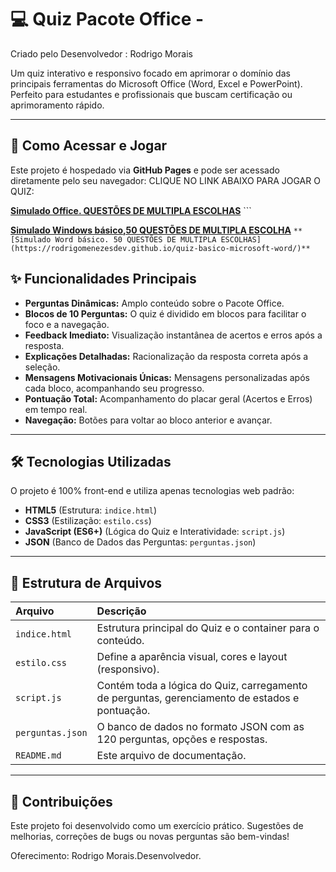 # 💻 Quiz Pacote Office - 

Criado pelo Desenvolvedor : Rodrigo Morais 

Um quiz interativo e responsivo focado em aprimorar o domínio das principais ferramentas do Microsoft Office (Word, Excel e PowerPoint). Perfeito para estudantes e profissionais que buscam certificação ou aprimoramento rápido.

---

## 🚀 Como Acessar e Jogar

Este projeto é hospedado via **GitHub Pages** e pode ser acessado diretamente pelo seu navegador:
CLIQUE NO LINK ABAIXO PARA JOGAR O QUIZ:

**[Simulado Office. QUESTÕES DE MULTIPLA ESCOLHAS](https://rodrigomenezesdev.github.io/Quiz-Simulado-Office/)** ```

**[Simulado Windows básico,50 QUESTÕES DE MULTIPLA ESCOLHA](https://rodrigomenezesdev.github.io/Quiz-Windows-basico-/)** ```
**[Simulado Word básico. 50 QUESTÕES DE MULTIPLA ESCOLHAS](https://rodrigomenezesdev.github.io/quiz-basico-microsoft-word/)** ```

## ✨ Funcionalidades Principais

* **Perguntas Dinâmicas:** Amplo conteúdo sobre o Pacote Office.
* **Blocos de 10 Perguntas:** O quiz é dividido em blocos para facilitar o foco e a navegação.
* **Feedback Imediato:** Visualização instantânea de acertos e erros após a resposta.
* **Explicações Detalhadas:** Racionalização da resposta correta após a seleção.
* **Mensagens Motivacionais Únicas:** Mensagens personalizadas após cada bloco, acompanhando seu progresso.
* **Pontuação Total:** Acompanhamento do placar geral (Acertos e Erros) em tempo real.
* **Navegação:** Botões para voltar ao bloco anterior e avançar.

---

## 🛠️ Tecnologias Utilizadas

O projeto é 100% front-end e utiliza apenas tecnologias web padrão:

* **HTML5** (Estrutura: `indice.html`)
* **CSS3** (Estilização: `estilo.css`)
* **JavaScript (ES6+)** (Lógica do Quiz e Interatividade: `script.js`)
* **JSON** (Banco de Dados das Perguntas: `perguntas.json`)

---

## 📂 Estrutura de Arquivos

| Arquivo | Descrição |
| :--- | :--- |
| `indice.html` | Estrutura principal do Quiz e o container para o conteúdo. |
| `estilo.css` | Define a aparência visual, cores e layout (responsivo). |
| `script.js` | Contém toda a lógica do Quiz, carregamento de perguntas, gerenciamento de estados e pontuação. |
| `perguntas.json` | O banco de dados no formato JSON com as 120 perguntas, opções e respostas. |
| `README.md` | Este arquivo de documentação. |

---

## 🤝 Contribuições

Este projeto foi desenvolvido como um exercício prático. Sugestões de melhorias, correções de bugs ou novas perguntas são bem-vindas!

Oferecimento: Rodrigo Morais.Desenvolvedor.
